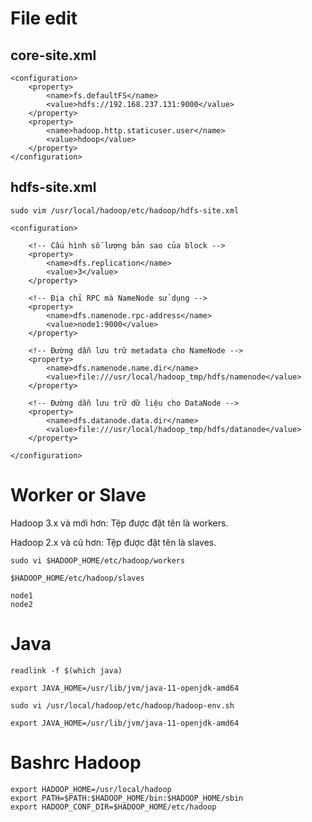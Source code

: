 
# File edit
## core-site.xml
```
<configuration>
    <property>
        <name>fs.defaultFS</name>
        <value>hdfs://192.168.237.131:9000</value>
    </property>
    <property>
        <name>hadoop.http.staticuser.user</name>
        <value>hdoop</value>
    </property>
</configuration>
```

## hdfs-site.xml
```
sudo vim /usr/local/hadoop/etc/hadoop/hdfs-site.xml
```

```
<configuration>

    <!-- Cấu hình số lượng bản sao của block -->
    <property>
        <name>dfs.replication</name>
        <value>3</value>
    </property>

    <!-- Địa chỉ RPC mà NameNode sử dụng -->
    <property>
        <name>dfs.namenode.rpc-address</name>
        <value>node1:9000</value>
    </property>

    <!-- Đường dẫn lưu trữ metadata cho NameNode -->
    <property>
        <name>dfs.namenode.name.dir</name>
        <value>file:///usr/local/hadoop_tmp/hdfs/namenode</value>
    </property>

    <!-- Đường dẫn lưu trữ dữ liệu cho DataNode -->
    <property>
        <name>dfs.datanode.data.dir</name>
        <value>file:///usr/local/hadoop_tmp/hdfs/datanode</value>
    </property>

</configuration>
```

# Worker or Slave
Hadoop 3.x và mới hơn: Tệp được đặt tên là workers.

Hadoop 2.x và cũ hơn: Tệp được đặt tên là slaves.

```
sudo vi $HADOOP_HOME/etc/hadoop/workers

$HADOOP_HOME/etc/hadoop/slaves
```

```
node1
node2
```

# Java
```
readlink -f $(which java)
```

```
export JAVA_HOME=/usr/lib/jvm/java-11-openjdk-amd64
```

```
sudo vi /usr/local/hadoop/etc/hadoop/hadoop-env.sh
```

```
export JAVA_HOME=/usr/lib/jvm/java-11-openjdk-amd64
```


# Bashrc Hadoop
```
export HADOOP_HOME=/usr/local/hadoop
export PATH=$PATH:$HADOOP_HOME/bin:$HADOOP_HOME/sbin
export HADOOP_CONF_DIR=$HADOOP_HOME/etc/hadoop
```
